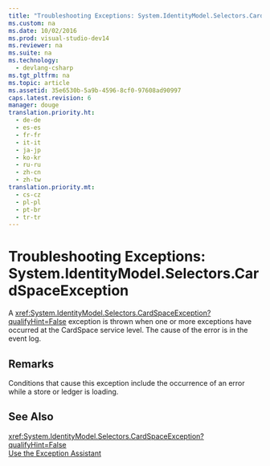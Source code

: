 ```yaml
---
title: "Troubleshooting Exceptions: System.IdentityModel.Selectors.CardSpaceException"
ms.custom: na
ms.date: 10/02/2016
ms.prod: visual-studio-dev14
ms.reviewer: na
ms.suite: na
ms.technology: 
  - devlang-csharp
ms.tgt_pltfrm: na
ms.topic: article
ms.assetid: 35e6530b-5a9b-4596-8cf0-97608ad90997
caps.latest.revision: 6
manager: douge
translation.priority.ht: 
  - de-de
  - es-es
  - fr-fr
  - it-it
  - ja-jp
  - ko-kr
  - ru-ru
  - zh-cn
  - zh-tw
translation.priority.mt: 
  - cs-cz
  - pl-pl
  - pt-br
  - tr-tr
---
```

# Troubleshooting Exceptions: System.IdentityModel.Selectors.CardSpaceException
A <xref:System.IdentityModel.Selectors.CardSpaceException?qualifyHint=False> exception is thrown when one or more exceptions have occurred at the CardSpace service level. The cause of the error is in the event log.  
  
## Remarks  
 Conditions that cause this exception include the occurrence of an error while a store or ledger is loading.  
  
## See Also  
 <xref:System.IdentityModel.Selectors.CardSpaceException?qualifyHint=False>   
 [Use the Exception Assistant](../Topic/How%20to:%20Use%20the%20Exception%20Assistant.md)